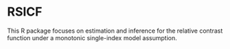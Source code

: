 # RSICF

This R package focuses on estimation and inference for the relative contrast function under a monotonic single-index model assumption. 
